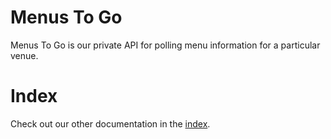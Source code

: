 # Menus To Go

Menus To Go is our private API for polling menu information for a particular venue.

# Index

Check out our other documentation in the [index](https://github.com/TouchBistro/sous-chef/blob/master/README.md).
